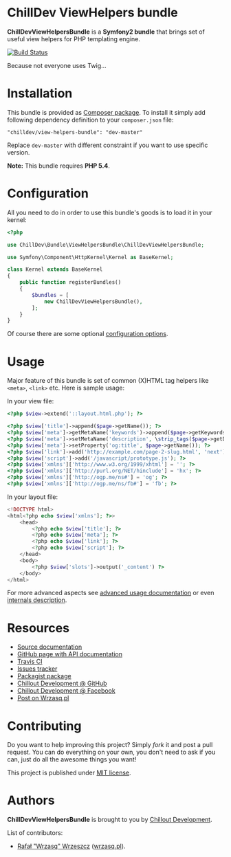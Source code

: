<!---
# This file is part of the ChillDev ViewHelpers bundle.
#
# @author Rafał Wrzeszcz <rafal.wrzeszcz@wrzasq.pl>
# @copyright 2012 © by Rafał Wrzeszcz - Wrzasq.pl.
# @version 0.1.0
# @since 0.0.1
# @package ChillDev\Bundle\ViewHelpersBundle
-->

# ChillDev ViewHelpers bundle

**ChillDevViewHelpersBundle** is a **Symfony2 bundle** that brings set of useful view helpers for PHP templating engine.

[![Build Status](https://travis-ci.org/chilloutdevelopment/ChillDevViewHelpersBundle.png)](https://travis-ci.org/chilloutdevelopment/ChillDevViewHelpersBundle)

Because not everyone uses Twig…

# Installation

This bundle is provided as [Composer package](https://packagist.org/packages/chilldev/view-helpers-bundle). To install it simply add following dependency definition to your `composer.json` file:

```
"chilldev/view-helpers-bundle": "dev-master"
```

Replace `dev-master` with different constraint if you want to use specific version.

**Note:** This bundle requires **PHP 5.4**.

# Configuration

All you need to do in order to use this bundle's goods is to load it in your kernel:

```php
<?php

use ChillDev\Bundle\ViewHelpersBundle\ChillDevViewHelpersBundle;

use Symfony\Component\HttpKernel\Kernel as BaseKernel;

class Kernel extends BaseKernel
{
    public function registerBundles()
    {
        $bundles = [
            new ChillDevViewHelpersBundle(),
        ];
    }
}
```

Of course there are some optional [configuration options](https://github.com/chilloutdevelopment/ChillDevViewHelpersBundle/tree/master/Resources/doc/configuration.md).

# Usage

Major feature of this bundle is set of common (X)HTML tag helpers like `<meta>`, `<link>` etc. Here is sample usage:

In your view file:

```php
<?php $view->extend('::layout.html.php'); ?>

<?php $view['title']->append($page->getName()); ?>
<?php $view['meta']->getMetaName('keywords')->append($page->getKeywords()); ?>
<?php $view['meta']->setMetaName('description', \strip_tags($page->getDescription())); ?>
<?php $view['meta']->setProperty('og:title', $page->getName()); ?>
<?php $view['link']->add('http://example.com/page-2-slug.html', 'next'); ?>
<?php $view['script']->add('/javascript/prototype.js'); ?>
<?php $view['xmlns']['http://www.w3.org/1999/xhtml'] = ''; ?>
<?php $view['xmlns']['http://purl.org/NET/hinclude'] = 'hx'; ?>
<?php $view['xmlns']['http://ogp.me/ns#'] = 'og'; ?>
<?php $view['xmlns']['http://ogp.me/ns/fb#'] = 'fb'; ?>
```

In your layout file:

```php
<!DOCTYPE html>
<html<?php echo $view['xmlns']; ?>>
    <head>
        <?php echo $view['title']; ?>
        <?php echo $view['meta']; ?>
        <?php echo $view['link']; ?>
        <?php echo $view['script']; ?>
    </head>
    <body>
        <?php $view['slots']->output('_content') ?>
    </body>
</html>
```

For more advanced aspects see [advanced usage documentation](https://github.com/chilloutdevelopment/ChillDevViewHelpersBundle/tree/master/Resources/doc/usage.md) or even [internals description](https://github.com/chilloutdevelopment/ChillDevViewHelpersBundle/tree/master/Resources/doc/internals.md).

# Resources

-   [Source documentation](https://github.com/chilloutdevelopment/ChillDevViewHelpersBundle/tree/master/Resources/doc/index.md)
-   [GitHub page with API documentation](http://chilloutdevelopment.github.com/ChillDevViewHelpersBundle)
-   [Travis CI](https://travis-ci.org/chilloutdevelopment/ChillDevViewHelpersBundle)
-   [Issues tracker](https://github.com/chilloutdevelopment/ChillDevViewHelpersBundle/issues)
-   [Packagist package](https://packagist.org/packages/chilldev/view-helpers-bundle)
-   [Chillout Development @ GitHub](https://github.com/chilloutdevelopment)
-   [Chillout Development @ Facebook](http://www.facebook.com/chilldev)
-   [Post on Wrzasq.pl](http://wrzasq.pl/blog/chilldevviewhelpersbundle-php-templating-helpers-for-symfony-2.html)

# Contributing

Do you want to help improving this project? Simply *fork* it and post a pull request. You can do everything on your own, you don't need to ask if you can, just do all the awesome things you want!

This project is published under [MIT license](https://github.com/chilloutdevelopment/ChillDevViewHelpersBundle/LICENSE).

# Authors

**ChillDevViewHelpersBundle** is brought to you by [Chillout Development](http://chilldev.pl).

List of contributors:

-   [Rafał "Wrzasq" Wrzeszcz](https://github.com/rafalwrzeszcz) ([wrzasq.pl](http://wrzasq.pl)).
